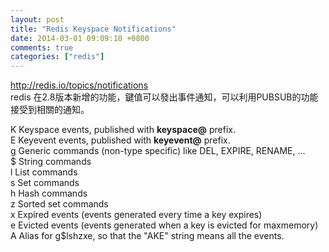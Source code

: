 ```yaml
---
layout: post
title: "Redis Keyspace Notifications"
date: 2014-03-01 09:09:10 +0800
comments: true
categories: ["redis"]
---
```

http://redis.io/topics/notifications  
redis 在2.8版本新增的功能，鍵值可以發出事件通知，可以利用PUBSUB的功能
接受到相關的通知。

<!-- more -->
K     Keyspace events, published with __keyspace@<db>__ prefix.  
E     Keyevent events, published with __keyevent@<db>__ prefix.  
g     Generic commands (non-type specific) like DEL, EXPIRE, RENAME, ...  
$     String commands  
l     List commands  
s     Set commands  
h     Hash commands  
z     Sorted set commands  
x     Expired events (events generated every time a key expires)  
e     Evicted events (events generated when a key is evicted for maxmemory)  
A     Alias for g$lshzxe, so that the "AKE" string means all the events.  